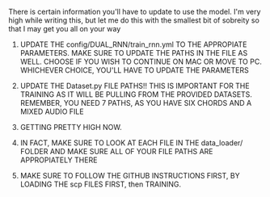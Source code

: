 There is certain information you'll have to update to use the model. I'm very high while writing this, but let me do this with the
smallest bit of sobreity so that I may get you all on your way

1. UPDATE THE config/DUAL_RNN/train_rnn.yml TO THE APPROPIATE PARAMETERS. MAKE SURE TO UPDATE THE PATHS IN THE FILE AS WELL. CHOOSE IF YOU WISH TO
CONTINUE ON MAC OR MOVE TO PC. WHICHEVER CHOICE, YOU'LL HAVE TO UPDATE THE PARAMETERS

2. UPDATE THE Dataset.py FILE PATHS!! THIS IS IMPORTANT FOR THE TRAINING AS IT WILL BE PULLING FROM THE PROVIDED DATASETS. 
REMEMBER, YOU NEED 7 PATHS, AS YOU HAVE SIX CHORDS AND A MIXED AUDIO FILE

3. GETTING PRETTY HIGH NOW.

4. IN FACT, MAKE SURE TO LOOK AT EACH FILE IN THE data_loader/ FOLDER AND MAKE SURE ALL OF YOUR FILE PATHS ARE APPROPIATELY THERE

5. MAKE SURE TO FOLLOW THE GITHUB INSTRUCTIONS FIRST, BY LOADING THE scp FILES FIRST, then TRAINING. 